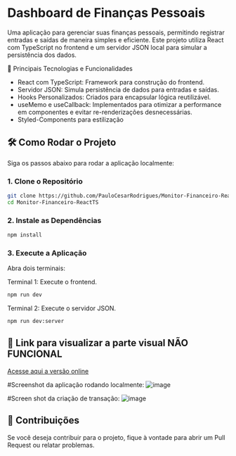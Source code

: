 # Dashboard de Finanças Pessoais

Uma aplicação para gerenciar suas finanças pessoais, permitindo registrar entradas e saídas de maneira simples e eficiente. Este projeto utiliza React com TypeScript no frontend e um servidor JSON local para simular a persistência dos dados.

🧩 Principais Tecnologias e Funcionalidades
- React com TypeScript: Framework para construção do frontend.                      
- Servidor JSON: Simula persistência de dados para entradas e saídas.              
- Hooks Personalizados: Criados para encapsular lógica reutilizável.  
- useMemo e useCallback: Implementados para otimizar a performance em componentes e evitar re-renderizações desnecessárias.
- Styled-Components para estilização

## 🛠️ Como Rodar o Projeto

Siga os passos abaixo para rodar a aplicação localmente:

### 1. Clone o Repositório

```bash
git clone https://github.com/PauloCesarRodrigues/Monitor-Financeiro-ReactTS.git
cd Monitor-Financeiro-ReactTS
```

### 2. Instale as Dependências

```bash
npm install
```

### 3. Execute a Aplicação
  Abra dois terminais:

  Terminal 1: Execute o frontend.

```bash
npm run dev
```

  Terminal 2: Execute o servidor JSON.
```bash
npm run dev:server
```

## 🚀 Link para visualizar a parte visual NÃO FUNCIONAL
[Acesse aqui a versão online](https://monitor-financeiro-react-ts.vercel.app/)

#Screenshot da aplicação rodando localmente:
![image](https://github.com/user-attachments/assets/4c2ef3a6-1600-4bb3-ad19-b3e13f0c15d4)

#Screen shot da criação de transação:
![image](https://github.com/user-attachments/assets/b75e64c3-498f-4a54-b569-88c945062afd)



## 🤝 Contribuições

Se você deseja contribuir para o projeto, fique à vontade para abrir um Pull Request ou relatar problemas.
